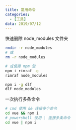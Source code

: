 ```yaml
---
title: 常用命令
categories:
  - [工具]
data: 2019/07/12
---
```




快速删除 node_modules 文件夹

```bash
rmdir -r node_modules
# 或
rm -r node_modules

# 或使用 npm 包
npm i rimraf -g
rimraf node_modules

npm i -g dlf
dlf node_modules
```



一次执行多条命令

```bash
# cmd 使用 && 连接多个命令
cd vue && npm i
# powershell 使用 | 连接多条命令
cd vue | npm i
```



